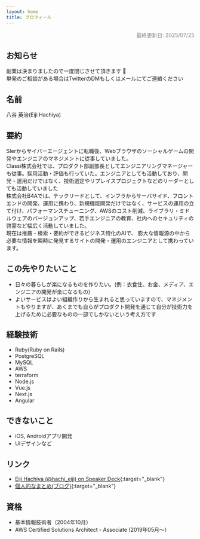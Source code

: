 ```yaml
---
layout: home
title: プロフィール
---
```


<div style="text-align:right; font-size:14px; color: #828282;">最終更新日: 2025/07/25</div>

## お知らせ

副業は決まりましたので一度閉じさせて頂きます 🙏   
単発のご相談がある場合はTwitterのDMもしくはメールにてご連絡ください


## 名前

八谷 英治(Eiji Hachiya)

## 要約

SIerからサイバーエージェントに転職後、Webブラウザのソーシャルゲームの開発やエンジニアのマネジメントに従事していました。  
Classi株式会社では、プロダクト部副部長としてエンジニアリングマネージャーも従事。採用活動・評価も行っていた。エンジニアとしても活動しており、開発・運用だけではなく、技術選定やリプレイスプロジェクトなどのリーダーとしても活動していました  
株式会社B4Aでは、テックリードとして、インフラからサーバサイド、フロントエンドの開発、運用に携わり、新規機能開発だけではなく、サービスの運用の立て付け、パフォーマンスチューニング、AWSのコスト削減、ライブラリ・ミドルウェアのバージョンアップ、若手エンジニアの教育、社内へのセキュリティの啓蒙など幅広く活動していました。  
現在は推薦・検索・要約ができるビジネス特化のAIで、 膨大な情報源の中から必要な情報を瞬時に発見するサイトの開発・運用のエンジニアとして携わっています。

## この先やりたいこと

* 日々の暮らしが楽になるものを作りたい。(例：衣食住、お金、メディア、エンジニアの開発が楽になるもの)
* よいサービスはよい組織作りから生まれると思っていますので、マネジメントもやりますが、あくまでも自らがプロダクト開発を通じて自分が技術力を上げるために必要なものの一部でしかないという考え方です

## 経験技術

* Ruby(Ruby on Rails)
* PostgreSQL
* MySQL
* AWS
* terraform
* Node.js
* Vue.js
* Next.js
* Angular

## できないこと

- iOS, Androidアプリ開発
- UIデザインなど

## リンク

* [Eiji Hachiya (@hachi_eiji) on Speaker Deck](https://speakerdeck.com/hachi_eiji){:target="_blank"}
* [個人的なまとめ(ブログ)](https://hachi.hatenablog.com/){:target="_blank"}

## 資格

* 基本情報技術者（2004年10月）
* AWS Certified Solutions Architect - Associate (2019年05月〜）

